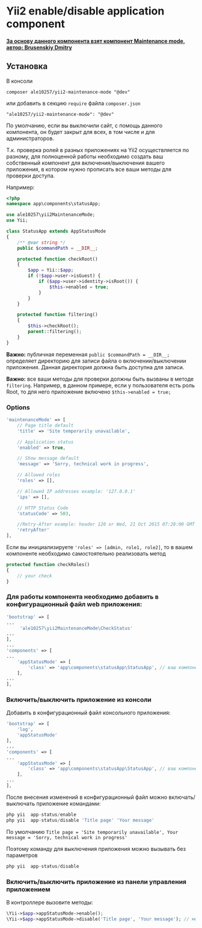 # Yii2 enable/disable application component

#### [За основу данного компонента взят компонент Maintenance mode, автор: Brusenskiy Dmitry](https://github.com/brussens/yii2-maintenance-mode)

## Установка

В консоли
```
composer ale10257/yii2-maintenance-mode "@dev"
```

или добавить в секцию `require` файла `composer.json`

```
"ale10257/yii2-maintenance-mode": "@dev"
```
По умолчанию, если вы выключили сайт, с помощь данного компонента, он будет закрыт для всех, в том числе и для администраторов. 

Т.к. проверка ролей в разных приложениях на Yii2 осуществляется по разному, для полноценной работы необходимо создать ваш собственный компонент для включения/выключения вашего приложения, в котором нужно прописать все ваши методы для проверки доступа.

Например:

```php
<?php
namespace app\components\statusApp;

use ale10257\yii2MaintenanceMode;
use Yii;

class StatusApp extends AppStatusMode
{
    /** @var string */
    public $commandPath = __DIR__;

    protected function checkRoot()
    {
        $app = Yii::$app;
        if (!$app->user->isGuest) {
            if ($app->user->identity->isRoot()) {
                $this->enabled = true;
            }
        }
    }

    protected function filtering()
    {
        $this->checkRoot();
        parent::filtering();
    }
}
```

<b>Важно:</b> публичная переменная `public $commandPath = __DIR__;` определяет директорию для записи файла о включении/выключении приложения. Данная директория должна быть доступна для записи.

<b>Важно:</b> все ваши методы для проверки должны быть вызваны в методе `filtering`. Например, в данном примере, если у пользователя есть роль Root, то для него приложение включено `$this->enabled = true;`

### Options
```php
'maintenanceMode' => [
    // Page title default
    'title' => 'Site temporarily unavailable',

    // Application status
    'enabled' => true,

    // Show message default
    'message' => 'Sorry, technical work in progress',

    // Allowed roles
    'roles' => [],

    // Allowed IP addresses example: '127.0.0.1'
    'ips' => [],

    // HTTP Status Code
    'statusCode' => 503,

    //Retry-After example: header 120 or Wed, 21 Oct 2015 07:28:00 GMT
    'retryAfter'
],
```

Если вы инициализируете `'roles' => [admin, role1, role2]`, то в вашем компоненте необходимо самостоятельно реализовать метод 

```php
protected function checkRoles()
{
    // your check
}
```

### Для работы компонента необходимо добавить в конфигурационный файл web приложения:

```php
'bootstrap' => [
...
     'ale10257\yii2MaintenanceMode\CheckStatus'
...
],
...
'components' => [
...
    'appStatusMode' => [
        'class' => 'app\components\statusApp\StatusApp', // ваш компонент
    ],
...
],
```

### Включить/выключить приложение из консоли

Добавить в конфигурационный файл консольного приложения:

```php
'bootstrap' => [
    'log',
    'appStatusMode'
],
...
'components' => [
...
    'appStatusMode' => [
        'class' => 'app\components\statusApp\StatusApp', // ваш компонент
    ],
...
],
```

После внесения изменений в конфигурационный файл можно включать/выключать приложение командами:

```php
php yii  app-status/enable
php yii  app-status/disable 'Title page' 'Your message'
```

По умолчанию `Title page = 'Site temporarily unavailable', Your message = 'Sorry, technical work in progress'`

Поэтому команду для выключения приложения можно вызывать без параметров

```php
php yii  app-status/disable
```

### Включить/выключить приложение из панели управления приложением

В контроллере вызовите методы:

```php
\Yii->$app->appStatusMode->enable();
\Yii->$app->appStatusMode->disable('Title page', 'Your message'); // можно вызывать без параметров
```
